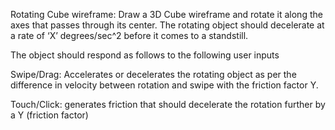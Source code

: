 Rotating Cube wireframe: Draw a 3D Cube wireframe and rotate it along the axes that passes through its center. 
The rotating object should decelerate at a rate of ‘X’ degrees/sec^2 before it comes to a standstill.

The object should respond as follows to the following user inputs

Swipe/Drag: Accelerates or decelerates the rotating object as per the difference in velocity between rotation and swipe with the friction factor Y.

Touch/Click: generates friction that should decelerate the rotation further by a Y (friction factor)

